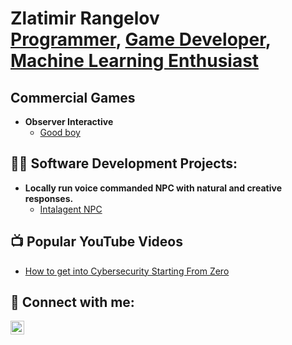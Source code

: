 <h1>Zlatimir Rangelov <br/><a href="https://github.com/joshmadakor1">Programmer</a>, <a href="https://www.linkedin.com/in/joshmadakor/">Game Developer</a>, <a href="https://www.youtube.com/c/joshmadakor">Machine Learning Enthusiast</a></h1>

<h2>Commercial Games</h2>

- <b>Observer Interactive</b>
  - [Good boy](https://store.steampowered.com/app/2986110/Good_Boy/)


<h2>👨‍💻 Software Development Projects:</h2>

- <b>Locally run voice commanded NPC with natural and creative responses.</b>
  - [Intalagent NPC](https://github.com/zlaty12/MSProject)

<h2>📺 Popular YouTube Videos</h2>

- [How to get into Cybersecurity Starting From Zero](https://www.youtube.com/watch?v=a83ASGn_V_s)


<h2> 🤳 Connect with me:</h2>

[<img align="left" alt="JoshMadakor | LinkedIn" width="22px" src="https://cdn.jsdelivr.net/npm/simple-icons@v3/icons/linkedin.svg" />][linkedin]


[linkedin]: www.linkedin.com/in/zlatimir-rangelov-887909275
<!--
**joshmadakor1/joshmadakor1** is a ✨ _special_ ✨ repository because its `README.md` (this file) appears on your GitHub profile.

Here are some ideas to get you started:

- 🔭 I’m currently working on ...
- 🌱 I’m currently learning ...
- 👯 I’m looking to collaborate on ...
- 🤔 I’m looking for help with ...
- 💬 Ask me about ...
- 📫 How to reach me: ...
- 😄 Pronouns: ...
- ⚡ Fun fact: ...
-->
